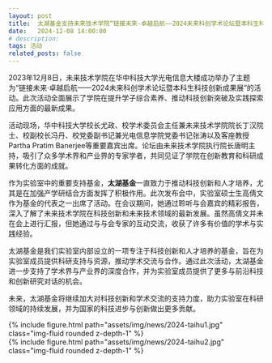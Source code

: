 ```yaml
---
layout: post
title:  太湖基金支持未来技术学院“链接未来·卓越启航——2024未来科创学术论坛暨本科生科技创新成果展”发布会
date:   2024-12-08 14:00:00
# description:
tags: 活动
related_posts: false
---
```


2023年12月8日，未来技术学院在华中科技大学光电信息大楼成功举办了主题为“链接未来·卓越启航——2024未来科创学术论坛暨本科生科技创新成果展”的活动。此次活动全面展示了学院在提升学子综合素养、推动科技创新突破及实践探索应用方面的最新成果。

活动现场，华中科技大学校长尤政、校学术委员会主任兼未来技术学院院长丁汉院士、校副校长冯丹、校党委副书记兼光电信息学院党委书记张涛以及客座教授Partha Pratim Banerjee等重要嘉宾出席。论坛由未来技术学院执行院长唐明主持，吸引了众多学术界和产业界的专家学者，共同见证了学院在创新教育和科研成果转化方面的成就。

作为实验室中的重要支持基金，**太湖基金**一直致力于推动科技创新和人才培养，尤其是在加强产学研结合方面发挥了积极作用。此次发布会中，实验室硕士生高倩文作为基金的代表之一出席了活动。在会议期间，她通过聆听与会嘉宾的精彩报告，深入了解了未来技术学院在科技创新和未来技术领域的最新发展。虽然高倩文并未在会上进行汇报，但她通过与与会专家的互动交流，收获了许多有价值的学术与实践经验。

太湖基金是我们实验室内部设立的一项专注于科技创新和人才培养的基金，旨在为实验室成员提供科研支持与资源，推动学术交流与合作。通过此次活动，太湖基金进一步支持了学术界与产业界的深度合作，并为实验室成员提供了更多与前沿科技和创新研究对话的机会。

未来，太湖基金将继续加大对科技创新和学术交流的支持力度，助力实验室在科研领域的持续发展，并为国家的科技进步与创新做出更多贡献。

<div class="row mt-3">
    <div class="col-sm mt-3 mt-md-0">
        {% include figure.html path="assets/img/news/2024-taihu1.jpg" class="img-fluid rounded z-depth-1" %}
    </div>
</div>


<div class="row mt-3">
    <div class="col-sm mt-3 mt-md-0">
        {% include figure.html path="assets/img/news/2024-taihu2.jpg" class="img-fluid rounded z-depth-1" %}
    </div>
</div>
